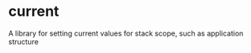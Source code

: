 current
=======

A library for setting current values for stack scope, such as application structure
